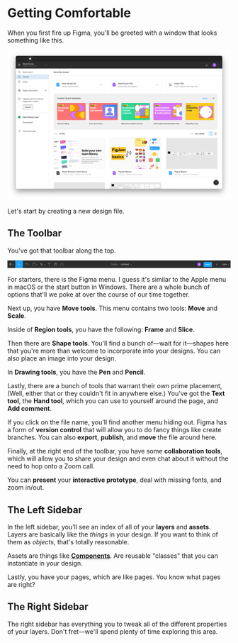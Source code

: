 # Getting Comfortable

When you first fire up Figma, you'll be greeted with a window that looks something like this.

![initial-window.png](_assets/initial-window.png)

Let's start by creating a new design file.

## The Toolbar

You've got that toolbar along the top.

![toolbar.png](_assets/toolbar.png)

For starters, there is the Figma menu. I guess it's similar to the Apple menu in macOS or the start button in Windows. There are a whole bunch of options that'll we poke at over the course of our time together.

Next up, you have **Move tools**. This menu contains two tools: **Move** and **Scale**.

Inside of **Region tools**, you have the following: **Frame** and **Slice**.

Then there are **Shape tools**. You'll find a bunch of—wait for it—shapes here that you're more than welcome to incorporate into your designs. You can also place an image into your design.

In **Drawing tools**, you have the **Pen** and **Pencil**.

Lastly, there are a bunch of tools that warrant their own prime placement, (Well, either that or they couldn't fit in anywhere else.) You've got the **Text tool**, the **Hand tool**, which you can use to yourself around the page, and **Add comment**.

If you click on the file name, you'll find another menu hiding out. Figma has a form of **version control** that will allow you to do fancy things like create branches. You can also **export**, **publish**, and **move** the file around here.

Finally, at the right end of the toolbar, you have some **collaboration tools**, which will allow you to share your design and even chat about it without the need to hop onto a Zoom call.

You can **present** your **interactive prototype**, deal with missing fonts, and zoom in/out.

## The Left Sidebar

In the left sidebar, you'll see an index of all of your **layers** and **assets**. Layers are basically like the *things* in your design. If you want to think of them as *objects*, that's totally reasonable.

Assets are things like **[Components](Components.md)**. Are reusable "classes" that you can instantiate in your design.

Lastly, you have your pages, which are like pages. You know what pages are right?

## The Right Sidebar

The right sidebar has everything you to tweak all of the different properties of your layers. Don't fret—we'll spend plenty of time exploring this area.
